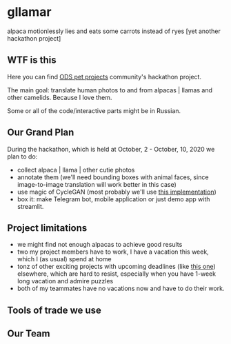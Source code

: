 # gllamar
alpaca motionlessly lies and eats some carrots instead of ryes [yet another hackathon project]

## WTF is this

Here you can find [ODS pet projects](https://ods.ai/projects/pet-projects) community's hackathon project.

The main goal: translate human photos to and from alpacas | llamas and other camelids. Because I love them.

Some or all of the code/interactive parts might be in Russian.

## Our Grand Plan

During the hackathon, which is held at October, 2 - October, 10, 2020 we plan to do:
- collect alpaca | llama | other cutie photos
- annotate them (we'll need bounding boxes with animal faces, since image-to-image translation will work better in this case)
- use magic of CycleGAN (most probably we'll use [this implementation](https://github.com/junyanz/CycleGAN))
- box it: make Telegram bot, mobile application or just demo app with streamlit.

## Project limitations

- we might find not enough alpacas to achieve good results
- two my project members have to work, I have a vacation this week, which I (as usual) spend at home
- tonz of other exciting projects with upcoming deadlines (like [this one](https://www.kaggle.com/c/stanford-covid-vaccine)) elsewhere, which are hard to resist, especially when you have 1-week long vacation and admire puzzles
- both of my teammates have no vacations now and have to do their work.

## Tools of trade we use

## Our Team
